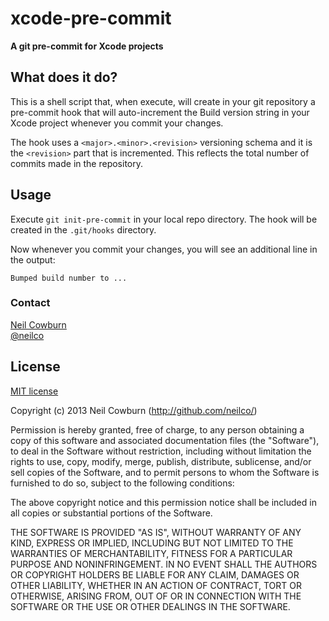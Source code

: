 # xcode-pre-commit
**A git pre-commit for Xcode projects**

## What does it do?

This is a shell script that, when execute, will create in your git repository a pre-commit hook that will auto-increment the Build version string in your Xcode project whenever you commit your changes.

The hook uses a `<major>.<minor>.<revision>` versioning schema and it is the `<revision>` part that is incremented. This reflects the total number of commits made in the repository. 

## Usage

Execute `git init-pre-commit` in your local repo directory. The hook will be created in the `.git/hooks` directory. 

Now whenever you commit your changes, you will see an additional line in the output:

`Bumped build number to ...`

### Contact

[Neil Cowburn](http://github.com/neilco)  
[@neilco](https://twitter.com/neilco)

## License

[MIT license](http://neil.mit-license.org)

Copyright (c) 2013 Neil Cowburn (http://github.com/neilco/)

Permission is hereby granted, free of charge, to any person obtaining a copy
of this software and associated documentation files (the "Software"), to deal
in the Software without restriction, including without limitation the rights
to use, copy, modify, merge, publish, distribute, sublicense, and/or sell
copies of the Software, and to permit persons to whom the Software is
furnished to do so, subject to the following conditions:

The above copyright notice and this permission notice shall be included in
all copies or substantial portions of the Software.

THE SOFTWARE IS PROVIDED "AS IS", WITHOUT WARRANTY OF ANY KIND, EXPRESS OR
IMPLIED, INCLUDING BUT NOT LIMITED TO THE WARRANTIES OF MERCHANTABILITY,
FITNESS FOR A PARTICULAR PURPOSE AND NONINFRINGEMENT. IN NO EVENT SHALL THE
AUTHORS OR COPYRIGHT HOLDERS BE LIABLE FOR ANY CLAIM, DAMAGES OR OTHER
LIABILITY, WHETHER IN AN ACTION OF CONTRACT, TORT OR OTHERWISE, ARISING FROM,
OUT OF OR IN CONNECTION WITH THE SOFTWARE OR THE USE OR OTHER DEALINGS IN
THE SOFTWARE.
